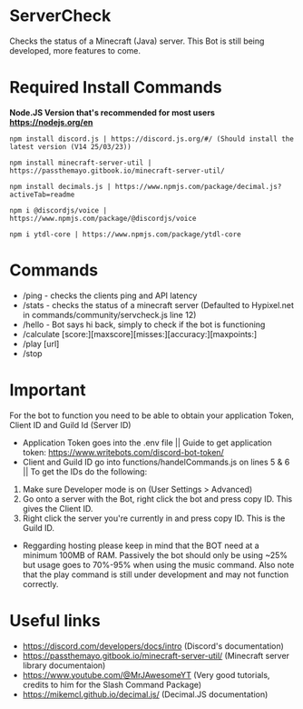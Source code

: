 # ServerCheck
 Checks the status of a Minecraft (Java) server. This Bot is still being developed, more features to come.
# Required Install Commands
**Node.JS Version that's recommended for most users https://nodejs.org/en**
```
npm install discord.js | https://discord.js.org/#/ (Should install the latest version (V14 25/03/23))
```
```
npm install minecraft-server-util | https://passthemayo.gitbook.io/minecraft-server-util/
```
```
npm install decimals.js | https://www.npmjs.com/package/decimal.js?activeTab=readme
```
```
npm i @discordjs/voice | https://www.npmjs.com/package/@discordjs/voice
```
```
npm i ytdl-core | https://www.npmjs.com/package/ytdl-core
```
# Commands
- /ping  - checks the clients ping and API latency
- /stats - checks the status of a minecraft server (Defaulted to Hypixel.net in commands/community/servcheck.js line 12)
- /hello - Bot says hi back, simply to check if the bot is functioning
- /calculate [score:][maxscore][misses:][accuracy:][maxpoints:]
- /play [url]
- /stop
# Important
For the bot to function you need to be able to obtain your application Token, Client ID and Guild Id (Server ID)
- Application Token goes into the .env file || Guide to get application token: https://www.writebots.com/discord-bot-token/
- Client and Guild ID go into functions/handelCommands.js on lines 5 & 6 ||
To get the IDs do the following:
1. Make sure Developer mode is on (User Settings > Advanced)
2. Go onto a server with the Bot, right click the bot and press copy ID. This gives the Client ID.
3. Right click the server you're currently in and press copy ID. This is the Guild ID.

- Reggarding hosting please keep in mind that the BOT need at a minimum 100MB of RAM. Passively the bot should only be using ~25% but  usage goes to 70%-95% when using the music command. Also note that the play command is still under development and may not function correctly.
# Useful links
- https://discord.com/developers/docs/intro (Discord's documentation)
- https://passthemayo.gitbook.io/minecraft-server-util/ (Minecraft server library documentaion)
- https://www.youtube.com/@MrJAwesomeYT (Very good tutorials, credits to him for the Slash Command Package)
- https://mikemcl.github.io/decimal.js/ (Decimal.JS documentation)
